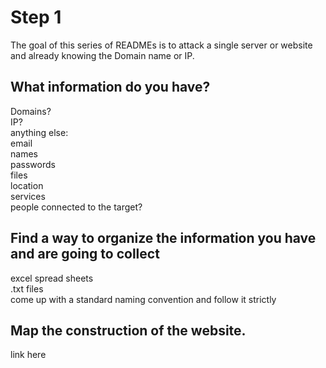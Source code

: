 # Step 1
The goal of this series of READMEs is to attack a single server or website and already knowing the Domain name or IP. 
## What information do you have?
Domains? <br />
IP? <br />
anything else: <br />
email <br />
names <br />
passwords <br />
files <br />
location <br />
services <br />
people connected to the target? <br />

## Find a way to organize the information you have and are going to collect
excel spread sheets <br />
.txt files <br />
come up with a standard naming convention and follow it strictly

## Map the construction of the website.
link here
